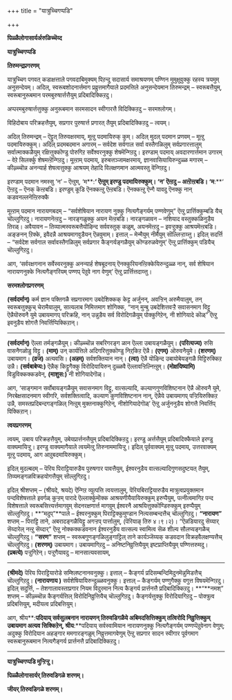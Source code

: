 +++
title = "यात्रुच्चिगप्पडि"

+++

**पिळ्ळैलोगासार्यर्अरुळिच्चॆय्द**

**यात्रुच्चिगप्पडि**

**तिरुमन्द्रप्रगरणम्**

यात्रुच्चिग पगवत् कडाक्षत्ताले पगवदाबिमुक्यम् पिऱन्दु सदासार्य समाश्रयणम् पण्णिन मुमुक्षुवुक्कु रहस्य त्रयमुम् अनुसन्देयम्। अदिल्, स्वरूबशोदनार्त्तमाग प्रव्रुत्तमागैयाले प्रदमत्तिले अनुसन्देयमान तिरुमन्द्रम् – स्वरूबत्तैयुम्, स्वरूबानुरूबमान परमबुरुषार्त्तत्तैयुम् प्रदिबादिक्किऱदु।

अप्परमबुरुषार्त्तत्तुक्कु अनुरूबमान सरमसादन स्वीगारत्तै विदिक्किऱदु – सरमश्लोगम्।

विहिदोबाय परिक्रहत्तैयुम्, सप्रगार पुरुषार्त्त प्रगारत् तैयुम् प्रदिबादिक्किऱदु – त्वयम्।

अदिल् तिरुमन्द्रम् – ऎट्टुत् तिरुवक्षरमाय्, मूऩ्ऱु पदमायिरुक् कुम्। अदिल् मुदल् पदमान प्रणवम् – मूऩ्ऱु पदमायिरुक्कुम्। अदिल् प्रदमबदमान अगारम् – सर्वदेश सर्वगाल सर्वा वस्तैगळिलुम् सर्वप्रगारत्तालुम् सर्वात्माक्कळैयुम् रक्षित्तुक्कॊण्डु पोरुगिऱ सर्वेश्वरनुक्कु शेषमॆन्गिऱदु। इरण्डाम् पदमाय् अवदारणार्त्तमान उगारम् – वेऱे सिलर्क्कु शेषमऩ्ऱॆन्गिऱदु। मूऩ्ऱाम् पदमाय्, इरुबत्तञ्जामक्षरमाय्, ज्ञानवासियायिरुन्दुळ्ळ मगारम् – कीऴ्च्चॊन्न अनन्यार्ह शेषत्वत्तुक्कु आश्रयम् तेहादि विलक्षणमान आत्मवस्तु वॆन्गिऱदु।

इरण्डाम् पदमान नमस्सु ‘न’ – ऎऩ्ऱुम्, ‘म**:**‘ ऎऩ्ऱुम् इरण्डु पदमायिरुक्कुम्। ‘न’ ऎऩ्ऱदु – अऩ्ऱॆऩ्ऱबडि। ‘म**:**‘ ऎऩ्ऱदु – ऎनक् कॆऩ्ऱबडि। इरण्डुम् कूडि ऎनक्कऩ्ऱु ऎऩ्ऱबडि। ऎनक्कऩ्ऱु ऎन्गै यावदु ऎनक्कु नान् कडवनल्लनॆऩ्ऱिरुक्कै

मूऩ्ऱाम् पदमान नारायणबदम् – “सर्वशेषियान नारायण नुक्कु नित्यगैङ्गर्यम् पण्णवेणुम्” ऎऩ्ऱु प्रार्त्तिक्कुम्बडि यैच् चॊल्लुगिऱदु। नारायणनॆऩ्ऱदु – नारङ्गळुक्कु अयन मॆऩ्ऱबडि। नारङ्गळावन – नशियाद वस्तुक्कळिनुडैय तिरळ्। अवैयावन – तिव्यात्मस्वरूबत्तैयॊऴिन्द सर्ववस्तुक् कळुम्, अयनमॆऩ्ऱदु – इवऱ्ऱुक्कु आश्रयमॆऩ्ऱबडि। अङ्ङनन् ऱिक्के, इवैदन्नै आश्रयमागवुडैयन् ऎन्नवुमाम्। इत्ताल् – मेन्मैयुम् नीर्मैयुम् सॊल्लिऱ्ऱाय्त्तु। इदिल् सदर्त्ति – “सर्वदेश सर्वगाल सर्वावस्तैगळिलुम् सर्वप्रगार कैङ्गर्यङ्गळैयुम् कॊण्डरुळवेणुम्’ ऎऩ्ऱु प्रार्त्तिक्कुम् पडियैच् चॊल्लुगिऱदु।

आग, ‘सर्वरक्षगनान सर्वेस्वरनुक्कु अनन्यार्ह शेषबूदनाय् ऎनक्कुरियनऩ्ऱिक्केयिरुन्दुळ्ळ नान्, सर्व शेषियान नारायणनुक्के नित्यगैङ्गरियम् पण्णप् पॆऱुवे नाग वेणुम्’ ऎऩ्ऱु प्रार्त्तित्तदाय्त्तु।

**सरमश्लोगप्रगरणम्**

**(सर्वदर्मान्)** कर्म ज्ञान पक्तिगळै सप्रगारमाग उबदेशिक्कक् केट्ट अर्जुनन्, अवऱ्ऱिन् अरुमैयालुम्, तन् स्वरूबत्तुक्कुच् चेरामैयालुम्, सात्यलाब निमित्तमाग शोगिक्क, “नान् मुन्बु उबदेशित्तवऱ्ऱै सवासनमाग विट्टु ऎन्नैयॊरुवनै युमे उबायमागप् परिक्रहि, नान् उन्नुडैय सर्व विरोदिगळैयुम् पोक्कुगिऱेन्, नी शोगियादे कॊळ्” ऎऩ्ऱु इवनुडैय शोगत्तै निवर्त्तिप्पिक्किऱान्।

****

**(सर्वदर्मान्)** ऎल्ला तर्मङ्गळैयुम्। कीऴ्च्चॊन्न सबरिगरङ्ग ळान ऎल्ला उबायङ्गळैयुम्। **(परित्यज्य)** रुसि वासनैगळोडु विट्टु। **(माम्)** उन् कार्यत्तिले अदिगरित्तुक्कॊण्डु निऱ्‌किऱ ऎन्नै। **(एगम्)** ऒरुवनैयुमे। **(शरणम्)** उबायमाग। **(व्रज)** अत्यवसि। **(अहम्)** सर्वशक्तियान नान्। **(त्वा)** ऎन्नै यॊऴिन्द उबायोबेयङ्गळै विट्टिरुक्किऱ उन्नै। **(सर्वबाबेप्य:)** ऎन्नैक् किट्टुगैक्कु विरोदियायिरुन् दुळ्ळवै ऎल्लावऱ्ऱिल्निऩ्ऱुम्। **(मोक्षयिष्यामि)** विडुविक्कक्कडवेन्, **(माशुस:)** नी शोगियादेगॊळ्।

आग, ‘साङ्गमान सर्वोबायङ्गळैयुम् सवासनमाग विट्टु, वात्सल्यादि, कल्याणगुणविशिष्टनान ऎन्नै ऒरुवनै युमे, निरबेक्षसादनमाग स्वीगरि, सर्वशक्तित्वादि, कल्याण कुणविशिष्टनान नान्, ऎन्नैये उबायमागप् पऱ्ऱियिरुक्किऱ उन्नै, समस्तप्रदिबन्दगङ्गळिल् निऩ्ऱुम् मुक्तनाक्कुगिऱेन्, नीशोगियादेगॊळ्’ ऎऩ्ऱु अर्जुननुडैय शोगत्तै निवर्त्तिप् पिक्किऱान्।

**त्वयप्रगरणम्**

त्वयम्, उबाय परिक्रहत्तैयुम्, उबेयप्रार्त्तनत्तैयुम् प्रदिबादिक्किऱदु। इरण्डु अर्त्तत्तैयुम् प्रदिबादिक्कैयाले इरण्डु वाक्यमायिऱ्ऱु। इरण्डु वाक्यमागैयाले त्वयमॆऩ्ऱु तिरुनाममायिऱ्ऱु। इदिल् पूर्ववाक्यम् मूऩ्ऱु पदमाय्, उत्तरवाक्यम् मूऩ्ऱु पदमाय्, आग आऱुबदमायिरुक्कुम्।

इदिल् मुदल्बदम् – पॆरिय पिराट्टियारुडैय पुरुषगार पावत्तैयुम्, ईश्वरनुडैय वात्सल्यादिगुणसदुष्टयत् तैयुम्, तिव्यमङ्गळविक्रहयोगत्तैयुम् सॊल्लुगिऱदु।

इदिल् श्रीशप्तम् – (श्रीयदे, श्रयदे) ऎन्गिऱ व्युत्पत्ति त्वयत्तालुम्, पॆरियबिराट्टियारुडैय मात्रुत्वप्रयुक्तमान पन्दविशेषत्ताले इवर्गळ् कुऱ्ऱम् पारादे ऎल्लार्क्कुमॊक्क आश्रयणीयैयायिरुक्कुम् इरुप्पैयुम्, पत्नीत्वमागिऱ पन्द विशेषत्ताले स्वरूबसित्त्यर्त्तमागवुम् सेदनरक्षणार्त्त मागवुम् ईश्वरनै आश्रयित्तुक्कॊण्डिरुक्कुम् इरुप्पैयुम् सॊल्लुगिऱदु। **“मदुप्”**पाले – ईश्वरनुक्कुम् पिराट्टिक्कुमुण्डान नित्यसम्बन्दत्तैच् चॊल्लुगिऱदु। **“नारायण”** शप्तम् – पिराट्टि ताने, अबरादङ्गळैयिट्टु अगऱ्ऱप् पार्त्तालुम्, (पॆरियाऴ् तिरु ४।९।२)। “ऎन्नडियारदु सॆय्यार् सॆय्दारेल् नऩ्ऱु सॆय्दार्” ऎऩ्ऱु नोक्कक्कडवनान ईश्वरनुडैय वात्सल्य स्वामित्व सॆळ शील्य सौलप्यङ्गळैच् चॊल्लुगिऱदु। **“सरण”** शप्तम् – स्वरूबगुणङ्गळिलुङ्गाट्टिल् ताने कार्यञ्जॆय्यक् कडवदान विक्रहवैलक्षण्यत्तैच् चॊल्लुगिऱदु। **(शरणम्)** उबायमाग। उबायमागिऱदु – अनिष्टनिव्रुत्तियैयुम् इष्टप्राप्तियैयुम् पण्णित्तरुमदु। **(प्रबत्ये)** पऱ्ऱुगिऱेन्। पऱ्ऱुगैयावदु – मानसात्यवसायम्,

****

**(श्रीमदे)** पॆरिय पिराट्टियारोडे सम्श्लिष्टनानवनुक्कु। इत्ताल् – कैङ्गर्य प्रदिसम्बन्दिमिदुनमॆन्नुमिडत्तैच् चॊल्लुगिऱदु। **(नारायणाय )** सर्वशेषियायिरुन्दुळ्ळवनुक्कु। इत्ताल् – कैङ्गर्यम् पण्णुगैक्कु वगुत्त विषयमॆन्गिऱदु। इदिल् सदुर्त्ति, – तेशगालावस्ताप्रगार नियम विदुरमान नित्य कैङ्गर्य प्रार्त्तनत्तै प्रदिबादिक्किऱदु। **“**नमश्” शप्तम् – कीऴ्च्चॊन्न कैङ्गर्यत्तिल् विरोदिनिव्रुत्तियैच् चॊल्लुगिऱदु। कैङ्गर्यत्तुक्कु विरोदियागिऱदु – पोक्त्रुत्व प्रदिबत्तियुम्, मदीयत्व प्रदिबत्तियुम्।

आग, श्रीय**:**पदियाय् सर्वसुलबनान नारायणन् तिरुवडिगळैये अबिमदसित्तिक्कुम् तत्विरोदि निव्रुत्तिक्कुम् उबायमाग अत्यव सिक्किऱेन्, श्रीय**:**पदियाय् सर्वस्वामियान नारायणनुक्कु नित्यगैङ्गर्यम् पण्णप्पॆऱुवेनाग वेणुम्; अदुक्कु विरोदियान अहङ्गार ममगारङ्गळुम् निव्रुत्तमागवेणुम् ऎऩ्ऱु सप्रगार सादन स्वीगार पूर्वगमाग स्वरूबानुरूबमान नित्यगैङ्गर्य प्रार्त्तनत्तै प्रदिबादिक्किऱदु।

****

**यात्रुच्चिगप्पडि मुऱ्ऱिऱ्ऱु।**

**पिळ्ळैलोगासार्यर् तिरुवडिगळे शरणम्।**

**जीयर् तिरुवडिगळे शरणम्।**

